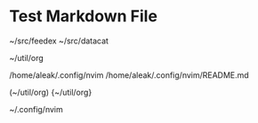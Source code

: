 # Test Markdown File 

~/src/feedex
~/src/datacat

~/util/org 

/home/aleak/.config/nvim 
/home/aleak/.config/nvim/README.md

(~/util/org)
{~/util/org}

~/.config/nvim 

